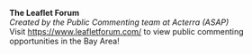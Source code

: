 **The Leaflet Forum**  
_Created by the Public Commenting team at Acterra (ASAP)_  
Visit https://www.leafletforum.com/ to view public commenting opportunities in the Bay Area!
